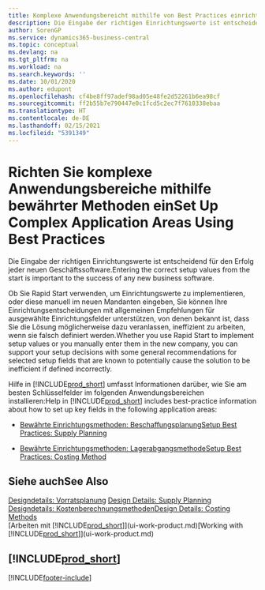 ```yaml
---
title: Komplexe Anwendungsbereicht mithilfe von Best Practices einrichten | Microsoft Docs
description: Die Eingabe der richtigen Einrichtungswerte ist entscheidend für den Erfolg jeder neuen Geschäftssoftware.
author: SorenGP
ms.service: dynamics365-business-central
ms.topic: conceptual
ms.devlang: na
ms.tgt_pltfrm: na
ms.workload: na
ms.search.keywords: ''
ms.date: 10/01/2020
ms.author: edupont
ms.openlocfilehash: cf4be8ff97adef98ad05e48fe2d52261b6ea98cf
ms.sourcegitcommit: ff2b55b7e790447e0c1fcd5c2ec7f7610338ebaa
ms.translationtype: HT
ms.contentlocale: de-DE
ms.lasthandoff: 02/15/2021
ms.locfileid: "5391349"
---
```

# <a name="set-up-complex-application-areas-using-best-practices"></a><span data-ttu-id="d4cfd-103">Richten Sie komplexe Anwendungsbereiche mithilfe bewährter Methoden ein</span><span class="sxs-lookup"><span data-stu-id="d4cfd-103">Set Up Complex Application Areas Using Best Practices</span></span>
<span data-ttu-id="d4cfd-104">Die Eingabe der richtigen Einrichtungswerte ist entscheidend für den Erfolg jeder neuen Geschäftssoftware.</span><span class="sxs-lookup"><span data-stu-id="d4cfd-104">Entering the correct setup values from the start is important to the success of any new business software.</span></span>  

 <span data-ttu-id="d4cfd-105">Ob Sie Rapid Start  verwenden, um Einrichtungswerte zu implementieren, oder diese manuell im neuen Mandanten eingeben, Sie können Ihre Einrichtungsentscheidungen mit allgemeinen Empfehlungen für ausgewählte Einrichtungsfelder unterstützen, von denen bekannt ist, dass Sie die Lösung möglicherweise dazu veranlassen, ineffizient zu arbeiten, wenn sie falsch definiert werden.</span><span class="sxs-lookup"><span data-stu-id="d4cfd-105">Whether you use Rapid Start to implement setup values or you manually enter them in the new company, you can support your setup decisions with some general recommendations for selected setup fields that are known to potentially cause the solution to be inefficient if defined incorrectly.</span></span>  

 <span data-ttu-id="d4cfd-106">Hilfe in [!INCLUDE[prod_short](includes/prod_short.md)] umfasst Informationen darüber, wie Sie am besten Schlüsselfelder im folgenden Anwendungsbereichen installieren:</span><span class="sxs-lookup"><span data-stu-id="d4cfd-106">Help in [!INCLUDE[prod_short](includes/prod_short.md)] includes best-practice information about how to set up key fields in the following application areas:</span></span>  

-   [<span data-ttu-id="d4cfd-107">Bewährte Einrichtungsmethoden: Beschaffungsplanung</span><span class="sxs-lookup"><span data-stu-id="d4cfd-107">Setup Best Practices: Supply Planning</span></span>](setup-best-practices-supply-planning.md)  

-   [<span data-ttu-id="d4cfd-108">Bewährte Einrichtungsmethoden: Lagerabgangsmethode</span><span class="sxs-lookup"><span data-stu-id="d4cfd-108">Setup Best Practices: Costing Method</span></span>](setup-best-practices-costing-method.md)  

## <a name="see-also"></a><span data-ttu-id="d4cfd-109">Siehe auch</span><span class="sxs-lookup"><span data-stu-id="d4cfd-109">See Also</span></span>  
<span data-ttu-id="d4cfd-110">[Designdetails: Vorratsplanung](design-details-supply-planning.md) </span><span class="sxs-lookup"><span data-stu-id="d4cfd-110">[Design Details: Supply Planning](design-details-supply-planning.md) </span></span>  
[<span data-ttu-id="d4cfd-111">Designdetails: Kostenberechnungsmethoden</span><span class="sxs-lookup"><span data-stu-id="d4cfd-111">Design Details: Costing Methods</span></span>](design-details-costing-methods.md)  
<span data-ttu-id="d4cfd-112">[Arbeiten mit [!INCLUDE[prod_short](includes/prod_short.md)]](ui-work-product.md)</span><span class="sxs-lookup"><span data-stu-id="d4cfd-112">[Working with [!INCLUDE[prod_short](includes/prod_short.md)]](ui-work-product.md)</span></span>

## [!INCLUDE[prod_short](includes/free_trial_md.md)]  
 


[!INCLUDE[footer-include](includes/footer-banner.md)]